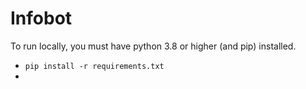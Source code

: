 # Infobot
To run locally, you must have python 3.8 or higher (and pip) installed.
- `pip install -r requirements.txt`
- 